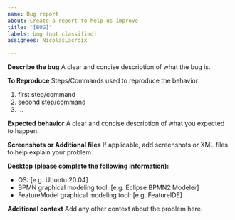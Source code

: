 ```yaml
---
name: Bug report
about: Create a report to help us improve
title: "[BUG]"
labels: bug (not classified)
assignees: NicolasLacroix

---
```


**Describe the bug**
A clear and concise description of what the bug is.

**To Reproduce**
Steps/Commands used to reproduce the behavior:
1. first step/command
2. second step/command
3. ...

**Expected behavior**
A clear and concise description of what you expected to happen.

**Screenshots or Additional files**
If applicable, add screenshots or XML files to help explain your problem.

**Desktop (please complete the following information):**
 - OS: [e.g. Ubuntu 20.04]
 - BPMN graphical modeling tool: [e.g. Eclipse BPMN2 Modeler]
 - FeatureModel graphical modeling tool: [e.g. FeatureIDE]

**Additional context**
Add any other context about the problem here.
